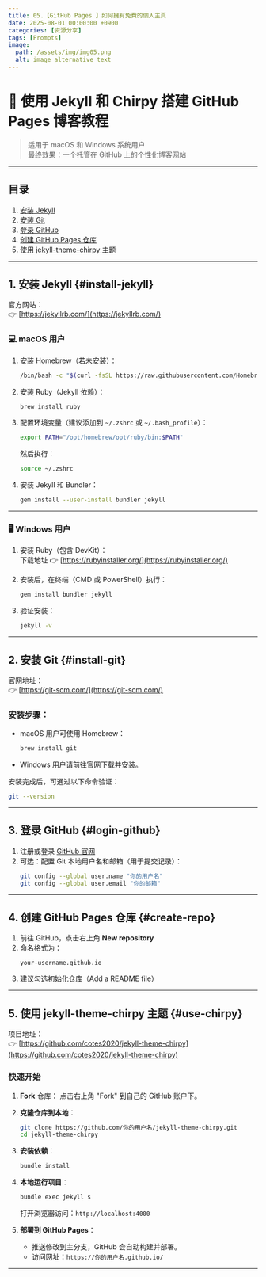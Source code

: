 ```yaml
---
title: 05.【GitHub Pages 】如何擁有免費的個人主頁
date: 2025-08-01 00:00:00 +0900
categories: [资源分享]
tags: [Prompts]
image:
  path: /assets/img/img05.png
  alt: image alternative text
---
```


# 🚀 使用 Jekyll 和 Chirpy 搭建 GitHub Pages 博客教程

> 适用于 macOS 和 Windows 系统用户  
> 最终效果：一个托管在 GitHub 上的个性化博客网站

---

## 目录

1. [安装 Jekyll](#install-jekyll)
2. [安装 Git](#install-git)
3. [登录 GitHub](#login-github)
4. [创建 GitHub Pages 仓库](#create-repo)
5. [使用 jekyll-theme-chirpy 主题](#use-chirpy)

---

## 1. 安装 Jekyll {#install-jekyll}

官方网站：  
👉 [https://jekyllrb.com/](https://jekyllrb.com/)

### 💻 macOS 用户

1. 安装 Homebrew（若未安装）：
   ```bash
   /bin/bash -c "$(curl -fsSL https://raw.githubusercontent.com/Homebrew/install/HEAD/install.sh)"
   ```

2. 安装 Ruby（Jekyll 依赖）：
   ```bash
   brew install ruby
   ```

3. 配置环境变量（建议添加到 `~/.zshrc` 或 `~/.bash_profile`）：
   ```bash
   export PATH="/opt/homebrew/opt/ruby/bin:$PATH"
   ```

   然后执行：
   ```bash
   source ~/.zshrc
   ```

4. 安装 Jekyll 和 Bundler：
   ```bash
   gem install --user-install bundler jekyll
   ```

---

### 🖥️ Windows 用户

1. 安装 Ruby（包含 DevKit）：  
   下载地址 👉 [https://rubyinstaller.org/](https://rubyinstaller.org/)

2. 安装后，在终端（CMD 或 PowerShell）执行：
   ```bash
   gem install bundler jekyll
   ```

3. 验证安装：
   ```bash
   jekyll -v
   ```

---

## 2. 安装 Git {#install-git}

官网地址：  
👉 [https://git-scm.com/](https://git-scm.com/)

### 安装步骤：

- macOS 用户可使用 Homebrew：
  ```bash
  brew install git
  ```

- Windows 用户请前往官网下载并安装。

安装完成后，可通过以下命令验证：
```bash
git --version
```

---

## 3. 登录 GitHub {#login-github}

1. 注册或登录 [GitHub 官网](https://github.com/)
2. 可选：配置 Git 本地用户名和邮箱（用于提交记录）：
   ```bash
   git config --global user.name "你的用户名"
   git config --global user.email "你的邮箱"
   ```

---

## 4. 创建 GitHub Pages 仓库 {#create-repo}

1. 前往 GitHub，点击右上角 **New repository**
2. 命名格式为：  
   ```
   your-username.github.io
   ```
3. 建议勾选初始化仓库（Add a README file）

---

## 5. 使用 jekyll-theme-chirpy 主题 {#use-chirpy}

项目地址：  
👉 [https://github.com/cotes2020/jekyll-theme-chirpy](https://github.com/cotes2020/jekyll-theme-chirpy)

### 快速开始

1. **Fork** 仓库：
   点击右上角 "Fork" 到自己的 GitHub 账户下。

2. **克隆仓库到本地**：
   ```bash
   git clone https://github.com/你的用户名/jekyll-theme-chirpy.git
   cd jekyll-theme-chirpy
   ```

3. **安装依赖**：
   ```bash
   bundle install
   ```

4. **本地运行项目**：
   ```bash
   bundle exec jekyll s
   ```
   打开浏览器访问：`http://localhost:4000`

5. **部署到 GitHub Pages**：
   - 推送修改到主分支，GitHub 会自动构建并部署。
   - 访问网址：`https://你的用户名.github.io/`

---

